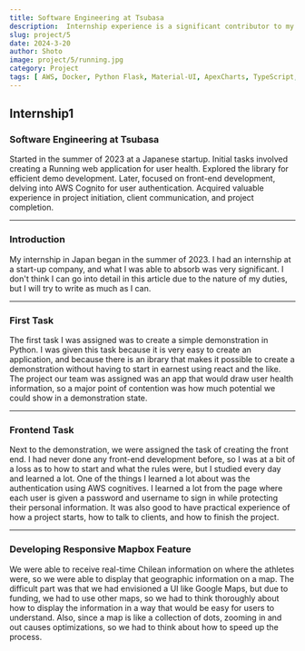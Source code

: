 ```yaml
---
title: Software Engineering at Tsubasa
description:  Internship experience is a significant contributor to my development of engineering skills. Most of the work required me to use the serverless framework, and each time, there was a self-education aspect that I can leverage later in my career. 
slug: project/5
date: 2024-3-20
author: Shoto
image: project/5/running.jpg
category: Project
tags: [ AWS, Docker, Python Flask, Material-UI, ApexCharts, TypeScript, React]
---
```


## Internship1


### Software Engineering at Tsubasa

Started in the summer of 2023 at a Japanese startup. Initial tasks involved creating a Running web application for user health. Explored the library for efficient demo development. Later, focused on front-end development, delving into AWS Cognito for user authentication. Acquired valuable experience in project initiation, client communication, and project completion.

---

### Introduction

My internship in Japan began in the summer of 2023. I had an internship at a start-up company, and what I was able to absorb was very significant. I don't think I can go into detail in this article due to the nature of my duties, but I will try to write as much as I can.

---

### First Task

The first task I was assigned was to create a simple demonstration in Python. I was given this task because it is very easy to create an application, and because there is an ibrary that makes it possible to create a demonstration without having to start in earnest using react and the like. The project our team was assigned was an app that would draw user health information, so a major point of contention was how much potential we could show in a demonstration state.

---

### Frontend Task

Next to the demonstration, we were assigned the task of creating the front end. I had never done any front-end development before, so I was at a bit of a loss as to how to start and what the rules were, but I studied every day and learned a lot. One of the things I learned a lot about was the authentication using AWS cognitives. I learned a lot from the page where each user is given a password and username to sign in while protecting their personal information. It was also good to have practical experience of how a project starts, how to talk to clients, and how to finish the project.

---

### Developing Responsive Mapbox Feature

We were able to receive real-time Chilean information on where the athletes were, so we were able to display that geographic information on a map. The difficult part was that we had envisioned a UI like Google Maps, but due to funding, we had to use other maps, so we had to think thoroughly about how to display the information in a way that would be easy for users to understand. Also, since a map is like a collection of dots, zooming in and out causes optimizations, so we had to think about how to speed up the process.

